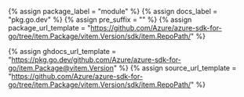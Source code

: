 {% assign package_label = "module" %}
{% assign docs_label = "pkg.go.dev" %}
{% assign pre_suffix = "" %}
{% assign package_url_template = "https://github.com/Azure/azure-sdk-for-go/tree/item.Package/vitem.Version/sdk/item.RepoPath/" %}
<!--{% assign msdocs_url_template = "https://docs.microsoft.com/go/api/overview/azure/item.TrimmedPackage-readme" %}-->
{% assign ghdocs_url_template = "https://pkg.go.dev/github.com/Azure/azure-sdk-for-go/item.Package@vitem.Version" %}
{% assign source_url_template = "https://github.com/Azure/azure-sdk-for-go/tree/item.Package/vitem.Version/sdk/item.RepoPath/" %}